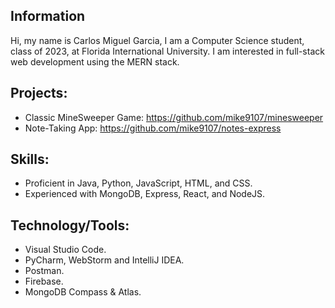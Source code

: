 ## Information

Hi, my name is Carlos Miguel Garcia, I am a Computer Science student, class of 2023, at Florida International University.
I am interested in full-stack web development using the MERN stack.

## Projects:
- Classic MineSweeper Game: https://github.com/mike9107/minesweeper
- Note-Taking App: https://github.com/mike9107/notes-express

## Skills:
- Proficient in Java, Python, JavaScript, HTML, and CSS.
- Experienced with MongoDB, Express, React, and NodeJS.

## Technology/Tools:
- Visual Studio Code.
- PyCharm, WebStorm and IntelliJ IDEA.
- Postman.
- Firebase.
- MongoDB Compass & Atlas.
